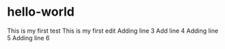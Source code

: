 # hello-world
This is my first test
This is my first edit
Adding line 3
Add line 4
Adding line 5
Adding line 6